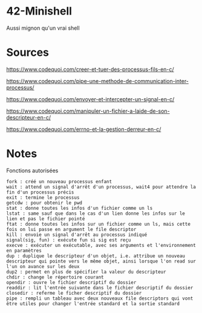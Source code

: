 # 42-Minishell
Aussi mignon qu'un vrai shell

# Sources

https://www.codequoi.com/creer-et-tuer-des-processus-fils-en-c/

https://www.codequoi.com/pipe-une-methode-de-communication-inter-processus/

https://www.codequoi.com/envoyer-et-intercepter-un-signal-en-c/

https://www.codequoi.com/manipuler-un-fichier-a-laide-de-son-descripteur-en-c/

https://www.codequoi.com/errno-et-la-gestion-derreur-en-c/

# Notes

Fonctions autorisées

    fork : créé un nouveau processus enfant
    wait : attend un signal d'arrêt d'un processus, wait4 pour attendre la fin d'un processus précis
    exit : termine le processus
    getcdw : pour obtenir le pwd
    stat : donne toutes les infos d'un fichier comme un ls
    lstat : same sauf que dans le cas d'un lien donne les infos sur le lien et pas le fichier pointé
    ftat : donne toutes les infos sur un fichier comme un ls, mais cette fois on lui passe en argument le file descriptor
    kill : envoie un signal d'arrêt au processus indiqué
    signal(sig, fun) : exécute fun si sig est reçu
    execve : exécuter un exécutable, avec ses arguments et l'environnement en paramètres
    dup : duplique le descripteur d'un objet, i.e. attribue un nouveau descripteur qui pointe vers le même objet, ainsi lorsque l'on read sur l'un on avance sur les deux
    dup2 : permet en plus de spécifier la valeur du descripteur
    chdir : change le répertoire courant
    opendir : ouvre le fichier descriptif du dossier
    readdir : lit l'entrée suivante dans le fichier descriptif du dossier
    closedir : referme le ficher descriptif du dossier
    pipe : rempli un tableau avec deux nouveaux file descriptors qui vont être utiles pour changer l'entrée standard et la sortie standard

